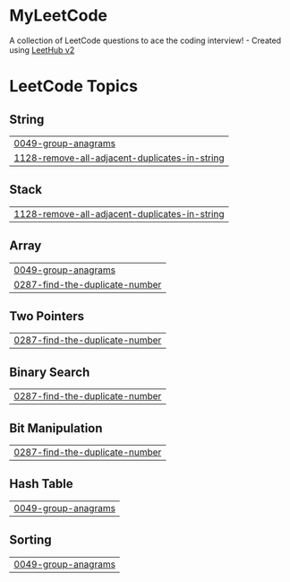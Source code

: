 # MyLeetCode
A collection of LeetCode questions to ace the coding interview! - Created using [LeetHub v2](https://github.com/arunbhardwaj/LeetHub-2.0)

<!---LeetCode Topics Start-->
# LeetCode Topics
## String
|  |
| ------- |
| [0049-group-anagrams](https://github.com/wittzard/MyLeetCode/tree/master/0049-group-anagrams) |
| [1128-remove-all-adjacent-duplicates-in-string](https://github.com/wittzard/MyLeetCode/tree/master/1128-remove-all-adjacent-duplicates-in-string) |
## Stack
|  |
| ------- |
| [1128-remove-all-adjacent-duplicates-in-string](https://github.com/wittzard/MyLeetCode/tree/master/1128-remove-all-adjacent-duplicates-in-string) |
## Array
|  |
| ------- |
| [0049-group-anagrams](https://github.com/wittzard/MyLeetCode/tree/master/0049-group-anagrams) |
| [0287-find-the-duplicate-number](https://github.com/wittzard/MyLeetCode/tree/master/0287-find-the-duplicate-number) |
## Two Pointers
|  |
| ------- |
| [0287-find-the-duplicate-number](https://github.com/wittzard/MyLeetCode/tree/master/0287-find-the-duplicate-number) |
## Binary Search
|  |
| ------- |
| [0287-find-the-duplicate-number](https://github.com/wittzard/MyLeetCode/tree/master/0287-find-the-duplicate-number) |
## Bit Manipulation
|  |
| ------- |
| [0287-find-the-duplicate-number](https://github.com/wittzard/MyLeetCode/tree/master/0287-find-the-duplicate-number) |
## Hash Table
|  |
| ------- |
| [0049-group-anagrams](https://github.com/wittzard/MyLeetCode/tree/master/0049-group-anagrams) |
## Sorting
|  |
| ------- |
| [0049-group-anagrams](https://github.com/wittzard/MyLeetCode/tree/master/0049-group-anagrams) |
<!---LeetCode Topics End-->